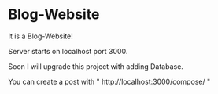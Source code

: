 # Blog-Website

It is a Blog-Website! 

Server starts on localhost port  3000. 

Soon I will upgrade this project with adding Database.


You can create a post with " http://localhost:3000/compose/ "
